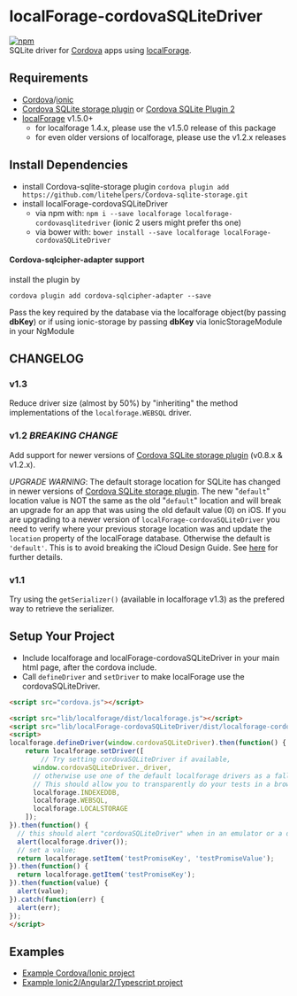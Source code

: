 # localForage-cordovaSQLiteDriver
[![npm](https://img.shields.io/npm/dm/localforage-cordovasqlitedriver.svg)](https://www.npmjs.com/package/localforage-cordovasqlitedriver)  
SQLite driver for [Cordova](https://cordova.apache.org/) apps using [localForage](https://github.com/mozilla/localForage).

## Requirements

* [Cordova](https://cordova.apache.org/)/[ionic](http://ionicframework.com/)
* [Cordova SQLite storage plugin](https://github.com/litehelpers/Cordova-sqlite-storage/) or [Cordova SQLite Plugin 2](https://github.com/nolanlawson/cordova-plugin-sqlite-2)
* [localForage](https://github.com/mozilla/localForage) v1.5.0+
  * for localforage 1.4.x, please use the v1.5.0 release of this package
  * for even older versions of localforage, please use the v1.2.x releases


## Install Dependencies

* install Cordova-sqlite-storage plugin `cordova plugin add https://github.com/litehelpers/Cordova-sqlite-storage.git`
* install localForage-cordovaSQLiteDriver
  * via npm with: `npm i --save localforage localforage-cordovasqlitedriver` (ionic 2 users might prefer ths one)
  * via bower with: `bower install --save localforage localForage-cordovaSQLiteDriver`

#### Cordova-sqlcipher-adapter support
install the plugin by
```
cordova plugin add cordova-sqlcipher-adapter --save
```

Pass the key required by the database via the localforage object(by passing __dbKey__) or if using ionic-storage by passing __dbKey__ via IonicStorageModule in your NgModule

## CHANGELOG

### v1.3
Reduce driver size (almost by 50%) by "inheriting" the method implementations of the `localforage.WEBSQL` driver.

### v1.2 *BREAKING CHANGE*
Add support for newer versions of [Cordova SQLite storage plugin](https://github.com/litehelpers/Cordova-sqlite-storage/) (v0.8.x  & v1.2.x).

*UPGRADE WARNING*: The default storage location for SQLite has changed in newer versions of [Cordova SQLite storage plugin](https://github.com/litehelpers/Cordova-sqlite-storage/). The new "`default`" location value is NOT the same as the old "`default`" location and will break an upgrade for an app that was using the old default value (0) on iOS. If you are upgrading to a newer version of `localForage-cordovaSQLiteDriver` you need to verify where your previous storage location was and update the `location` property of the localForage database. Otherwise the default is `'default'`. This is to avoid breaking the iCloud Design Guide. See [here](https://github.com/litehelpers/Cordova-sqlite-storage#important-icloud-backup-of-sqlite-database-is-not-allowed) for further details.

### v1.1
Try using the `getSerializer()` (available in localforage v1.3) as the prefered way to retrieve the serializer.

## Setup Your Project

* Include localforage and localForage-cordovaSQLiteDriver in your main html page, after the cordova include.
* Call `defineDriver` and `setDriver` to make localForage use the cordovaSQLiteDriver.

```html
<script src="cordova.js"></script>

<script src="lib/localforage/dist/localforage.js"></script>
<script src="lib/localForage-cordovaSQLiteDriver/dist/localforage-cordovasqlitedriver.js"></script>
<script>
localforage.defineDriver(window.cordovaSQLiteDriver).then(function() {
    return localforage.setDriver([
    	// Try setting cordovaSQLiteDriver if available,
      window.cordovaSQLiteDriver._driver,
      // otherwise use one of the default localforage drivers as a fallback.
      // This should allow you to transparently do your tests in a browser
      localforage.INDEXEDDB,
      localforage.WEBSQL,
      localforage.LOCALSTORAGE
    ]);
}).then(function() {
  // this should alert "cordovaSQLiteDriver" when in an emulator or a device
  alert(localforage.driver());
  // set a value;
  return localforage.setItem('testPromiseKey', 'testPromiseValue');
}).then(function() {
  return localforage.getItem('testPromiseKey');
}).then(function(value) {
  alert(value);
}).catch(function(err) {
  alert(err);
});
</script>
```

## Examples
* [Example Cordova/Ionic project](https://github.com/thgreasi/localForage-cordovaSQLiteDriver-TestIonicApp)
* [Example Ionic2/Angular2/Typescript project](https://github.com/thgreasi/localForage-cordovaSQLiteDriver-TestIonic2App)

